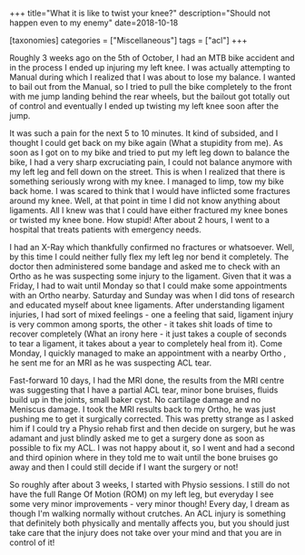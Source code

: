 +++
title="What it is like to twist your knee?"
description="Should not happen even to my enemy"
date=2018-10-18

[taxonomies]
categories = ["Miscellaneous"]
tags = ["acl"]
+++


Roughly 3 weeks ago on the 5th of October, I had an MTB bike accident and in the process I ended up injuring my left knee. I was actually attempting to 
Manual during which I realized that I was about to lose my balance. I wanted to bail out from the Manual, so I tried to pull the bike completely to the 
front with me jump landing behind the rear wheels, but the bailout got totally out of control and eventually I ended up twisting my left knee soon after 
the jump.

It was such a pain for the next 5 to 10 minutes. It kind of subsided, and I thought I could get back on my bike again (What a stupidity from me). As soon as 
I got on to my bike and tried to put my left leg down to balance the bike, I had a very sharp excruciating pain, I could not balance anymore with my 
left leg and fell down on the street. This is when I realized that there is something seriously wrong with my knee. I managed to limp, tow my bike back 
home. I was scared to think that I would have inflicted some fractures around my knee. Well, at that point in time I did not know anything about 
ligaments. All I knew was that I could have either fractured my knee bones or twisted my knee bone. How stupid! After about 2 hours, I went to a hospital 
that treats patients with emergency needs.

I had an X-Ray which thankfully confirmed no fractures or whatsoever. Well, by this time I could neither fully flex my left leg nor bend it completely. 
The doctor then administered some bandage and asked me to check with an Ortho as he was suspecting some injury to the ligament. Given that it was a 
Friday, I had to wait until Monday so that I could make some appointments with an Ortho nearby. Saturday and Sunday was when I did tons of research 
and educated myself about knee ligaments. After understanding ligament injuries, I had sort of mixed feelings - one a feeling that said, ligament injury 
is very common among sports, the other - it takes shit loads of time to recover completely (What an irony here - it just takes a couple of seconds 
to tear a ligament, it takes about a year to completely heal from it). Come Monday, I quickly managed to make an appointment with a nearby Ortho 
, he sent me for an MRI as he was suspecting ACL tear. 

Fast-forward 10 days, I had the MRI done, the results from the MRI centre was suggesting that I have a partial ACL tear, minor bone bruises, fluids 
build up in the joints, small baker cyst. No cartilage damage and no Meniscus damage. I took the MRI results back to my Ortho, he was just pushing me
to get it surgically corrected. This was pretty strange as I asked him if I could try a Physio rehab first and then decide on surgery, but he was adamant 
and just blindly asked me to get a surgery done as soon as possible to fix my ACL. I was not happy about it, so I went and had a second and third opinion 
where in they told me to wait until the bone bruises go away and then I could still decide if I want the surgery or not!

So roughly after about 3 weeks, I started with Physio sessions. I still do not have the full Range Of Motion (ROM) on my left leg, but everyday I see some 
very minor improvements - very minor though! Every day, I dream as though I'm walking normally without crutches. An ACL injury is something that definitely 
both physically and mentally affects you, but you should just take care that the injury does not take over your mind and that you are in control of it!
